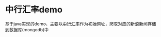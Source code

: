 # 中行汇率demo
  基于java实现的demo，主要以[中行汇率](https://srh.bankofchina.com/search/whpj/search_cn.jsp)作为初始网址，爬取对应的新浪新闻存储到数据库(mongodb)中






